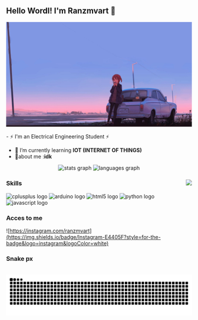## Hello Wordl! I'm Ranzmvart 👋

![ranzmvart](img/2742920.png)

<!--
**ranzmvart/ranzmvart** is a ✨ _special_ ✨ repository because its `README.md` (this file) appears on your GitHub profile.

Here are some ideas to get you started:

- 🔭 I’m currently working on ...
- 🌱 I’m currently learning ...
- 👯 I’m looking to collaborate on ...
- 🤔 I’m looking for help with ...
- 💬 Ask me about ...
- 📫 How to reach me: ...
- 😄 Pronouns: ...
- ⚡ Fun fact: ...     
  
-->- ⚡ I'm an Electrical Engineering Student ⚡
- 🌱 I’m currently learning **IOT (INTERNET OF THINGS)**                             
- 👾about me :**idk** 

<div align="center">
  <img src="https://github-readme-stats.vercel.app/api?username=ranzmvart&hide_title=false&hide_rank=false&show_icons=true&include_all_commits=true&count_private=true&disable_animations=false&theme=dracula&locale=en&hide_border=false" height="150" alt="stats graph"  />
  <img src="https://github-readme-stats.vercel.app/api/top-langs?username=ranzmvart&locale=en&hide_title=false&layout=compact&card_width=320&langs_count=5&theme=dracula&hide_border=false" height="150" alt="languages graph"  />
</div>

###

<img align="right" height="150" src="https://media2.giphy.com/media/v1.Y2lkPTc5MGI3NjExdnU3MmF1ZTA0bWpvY2xnaXQ2MHZ3M2I4eXZlcXFueTd5cHpyanZjOCZlcD12MV9pbnRlcm5hbF9naWZfYnlfaWQmY3Q9Zw/4ilFRqgbzbx4c/giphy.gif"  />

### Skills

<div align="left">
  <img src="https://cdn.jsdelivr.net/gh/devicons/devicon/icons/cplusplus/cplusplus-original.svg" height="30" alt="cplusplus logo"/>
  
  <img src="https://cdn.jsdelivr.net/gh/devicons/devicon/icons/arduino/arduino-original.svg" height="30" alt="arduino logo"/>
  
  <img src="https://cdn.jsdelivr.net/gh/devicons/devicon/icons/html5/html5-original.svg" height="30" alt="html5 logo"/>
  
  <img src="https://cdn.jsdelivr.net/gh/devicons/devicon/icons/python/python-original.svg" height="30" alt="python logo"/>

  <img src="https://cdn.jsdelivr.net/gh/devicons/devicon/icons/javascript/javascript-original.svg" height="30" alt="javascript logo"/>
</div>

### Acces to me
![https://instagram.com/ranzmvart](https://img.shields.io/badge/Instagram-E4405F?style=for-the-badge&logo=instagram&logoColor=white)


### Snake px

<br clear="both">

<img src="https://raw.githubusercontent.com/ranzmvart/ranzmvart/output/snake.svg" alt="Snake animation" />
